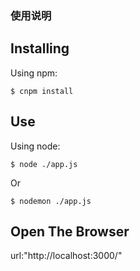 <!--
 * @Author: Walker
 * @Date: 2021-03-10 14:45:55
 * @LastEditors: Walker
 * @LastEditTime: 2021-03-10 14:52:30
 * @Description: file content
-->
### 使用说明
## Installing
Using npm:
```
$ cnpm install
```
## Use
Using node:
```
$ node ./app.js
```
Or
```
$ nodemon ./app.js
```

## Open The Browser
url:"http://localhost:3000/"